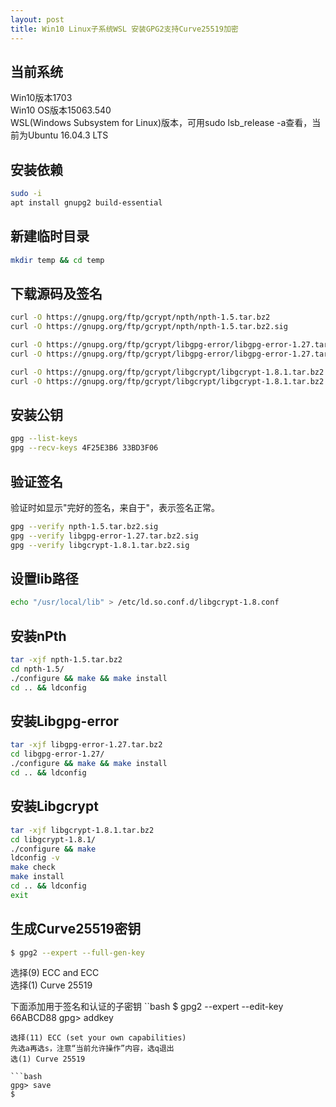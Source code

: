 ```yaml
---
layout: post
title: Win10 Linux子系统WSL 安装GPG2支持Curve25519加密
---
```


## 当前系统

Win10版本1703  
Win10 OS版本15063.540  
WSL(Windows Subsystem for Linux)版本，可用sudo lsb_release -a查看，当前为Ubuntu 16.04.3 LTS

## 安装依赖
```bash
sudo -i
apt install gnupg2 build-essential
```

## 新建临时目录
```bash
mkdir temp && cd temp
```

## 下载源码及签名
```bash
curl -O https://gnupg.org/ftp/gcrypt/npth/npth-1.5.tar.bz2
curl -O https://gnupg.org/ftp/gcrypt/npth/npth-1.5.tar.bz2.sig

curl -O https://gnupg.org/ftp/gcrypt/libgpg-error/libgpg-error-1.27.tar.bz2
curl -O https://gnupg.org/ftp/gcrypt/libgpg-error/libgpg-error-1.27.tar.bz2.sig

curl -O https://gnupg.org/ftp/gcrypt/libgcrypt/libgcrypt-1.8.1.tar.bz2
curl -O https://gnupg.org/ftp/gcrypt/libgcrypt/libgcrypt-1.8.1.tar.bz2.sig
```

## 安装公钥
```bash
gpg --list-keys
gpg --recv-keys 4F25E3B6 33BD3F06
```

## 验证签名
验证时如显示"完好的签名，来自于"，表示签名正常。  
```bash
gpg --verify npth-1.5.tar.bz2.sig
gpg --verify libgpg-error-1.27.tar.bz2.sig
gpg --verify libgcrypt-1.8.1.tar.bz2.sig
```

## 设置lib路径
```bash
echo "/usr/local/lib" > /etc/ld.so.conf.d/libgcrypt-1.8.conf
```

## 安装nPth
```bash
tar -xjf npth-1.5.tar.bz2
cd npth-1.5/
./configure && make && make install
cd .. && ldconfig
```

## 安装Libgpg-error
```bash
tar -xjf libgpg-error-1.27.tar.bz2
cd libgpg-error-1.27/
./configure && make && make install
cd .. && ldconfig
```

## 安装Libgcrypt
```bash
tar -xjf libgcrypt-1.8.1.tar.bz2
cd libgcrypt-1.8.1/
./configure && make
ldconfig -v
make check
make install
cd .. && ldconfig
exit
```

## 生成Curve25519密钥
```bash
$ gpg2 --expert --full-gen-key
```
选择(9) ECC and ECC  
选择(1) Curve 25519

下面添加用于签名和认证的子密钥
``bash
$ gpg2 --expert --edit-key 66ABCD88
gpg> addkey
```
选择(11) ECC (set your own capabilities)
先选a再选s，注意“当前允许操作”内容，选q退出
选(1) Curve 25519

```bash
gpg> save
$
```

